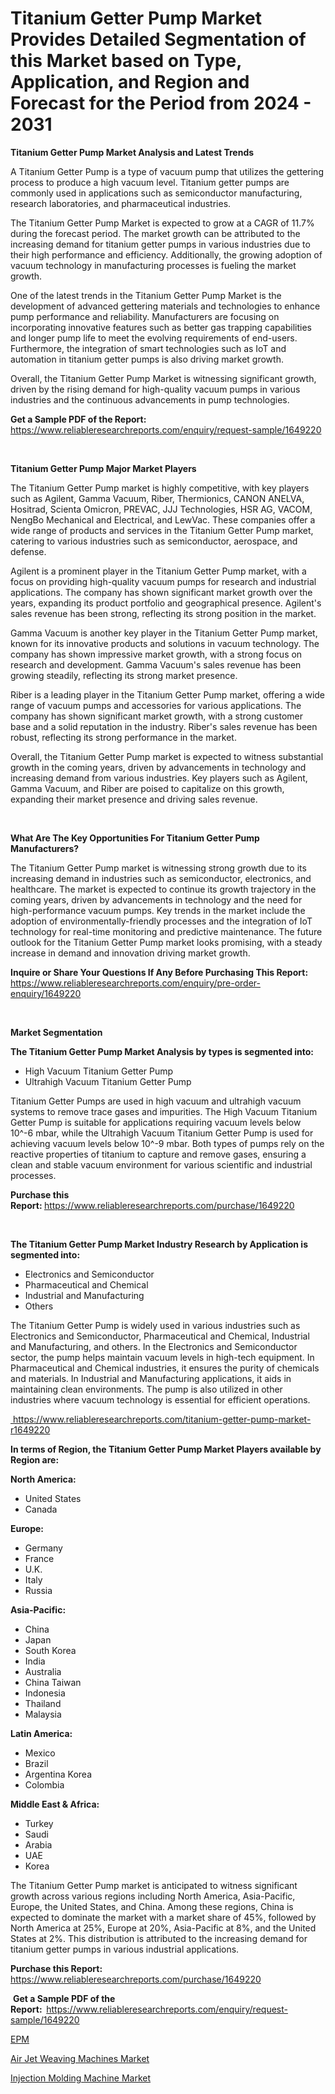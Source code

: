 <p><h1>Titanium Getter Pump Market Provides Detailed Segmentation of this Market based on Type, Application, and Region and Forecast for the Period from 2024 - 2031</h1></p><p><strong>Titanium Getter Pump Market Analysis and Latest Trends</strong></p>
<p><p>A Titanium Getter Pump is a type of vacuum pump that utilizes the gettering process to produce a high vacuum level. Titanium getter pumps are commonly used in applications such as semiconductor manufacturing, research laboratories, and pharmaceutical industries.</p><p>The Titanium Getter Pump Market is expected to grow at a CAGR of 11.7% during the forecast period. The market growth can be attributed to the increasing demand for titanium getter pumps in various industries due to their high performance and efficiency. Additionally, the growing adoption of vacuum technology in manufacturing processes is fueling the market growth.</p><p>One of the latest trends in the Titanium Getter Pump Market is the development of advanced gettering materials and technologies to enhance pump performance and reliability. Manufacturers are focusing on incorporating innovative features such as better gas trapping capabilities and longer pump life to meet the evolving requirements of end-users. Furthermore, the integration of smart technologies such as IoT and automation in titanium getter pumps is also driving market growth.</p><p>Overall, the Titanium Getter Pump Market is witnessing significant growth, driven by the rising demand for high-quality vacuum pumps in various industries and the continuous advancements in pump technologies.</p></p>
<p><strong>Get a Sample PDF of the Report:&nbsp;</strong> <a href="https://www.reliableresearchreports.com/enquiry/request-sample/1649220">https://www.reliableresearchreports.com/enquiry/request-sample/1649220</a></p>
<p>&nbsp;</p>
<p><strong>Titanium Getter Pump Major Market Players</strong></p>
<p><p>The Titanium Getter Pump market is highly competitive, with key players such as Agilent, Gamma Vacuum, Riber, Thermionics, CANON ANELVA, Hositrad, Scienta Omicron, PREVAC, JJJ Technologies, HSR AG, VACOM, NengBo Mechanical and Electrical, and LewVac. These companies offer a wide range of products and services in the Titanium Getter Pump market, catering to various industries such as semiconductor, aerospace, and defense.</p><p>Agilent is a prominent player in the Titanium Getter Pump market, with a focus on providing high-quality vacuum pumps for research and industrial applications. The company has shown significant market growth over the years, expanding its product portfolio and geographical presence. Agilent's sales revenue has been strong, reflecting its strong position in the market.</p><p>Gamma Vacuum is another key player in the Titanium Getter Pump market, known for its innovative products and solutions in vacuum technology. The company has shown impressive market growth, with a strong focus on research and development. Gamma Vacuum's sales revenue has been growing steadily, reflecting its strong market presence.</p><p>Riber is a leading player in the Titanium Getter Pump market, offering a wide range of vacuum pumps and accessories for various applications. The company has shown significant market growth, with a strong customer base and a solid reputation in the industry. Riber's sales revenue has been robust, reflecting its strong performance in the market.</p><p>Overall, the Titanium Getter Pump market is expected to witness substantial growth in the coming years, driven by advancements in technology and increasing demand from various industries. Key players such as Agilent, Gamma Vacuum, and Riber are poised to capitalize on this growth, expanding their market presence and driving sales revenue.</p></p>
<p>&nbsp;</p>
<p><strong>What Are The Key Opportunities For Titanium Getter Pump Manufacturers?</strong></p>
<p><p>The Titanium Getter Pump market is witnessing strong growth due to its increasing demand in industries such as semiconductor, electronics, and healthcare. The market is expected to continue its growth trajectory in the coming years, driven by advancements in technology and the need for high-performance vacuum pumps. Key trends in the market include the adoption of environmentally-friendly processes and the integration of IoT technology for real-time monitoring and predictive maintenance. The future outlook for the Titanium Getter Pump market looks promising, with a steady increase in demand and innovation driving market growth.</p></p>
<p><strong>Inquire or Share Your Questions If Any Before Purchasing This Report:</strong> <a href="https://www.reliableresearchreports.com/enquiry/pre-order-enquiry/1649220">https://www.reliableresearchreports.com/enquiry/pre-order-enquiry/1649220</a></p>
<p>&nbsp;</p>
<p><strong>Market Segmentation</strong></p>
<p><strong>The Titanium Getter Pump Market Analysis by types is segmented into:</strong></p>
<p><ul><li>High Vacuum Titanium Getter Pump</li><li>Ultrahigh Vacuum Titanium Getter Pump</li></ul></p>
<p><p>Titanium Getter Pumps are used in high vacuum and ultrahigh vacuum systems to remove trace gases and impurities. The High Vacuum Titanium Getter Pump is suitable for applications requiring vacuum levels below 10^-6 mbar, while the Ultrahigh Vacuum Titanium Getter Pump is used for achieving vacuum levels below 10^-9 mbar. Both types of pumps rely on the reactive properties of titanium to capture and remove gases, ensuring a clean and stable vacuum environment for various scientific and industrial processes.</p></p>
<p><strong>Purchase this Report:&nbsp;</strong><a href="https://www.reliableresearchreports.com/purchase/1649220">https://www.reliableresearchreports.com/purchase/1649220</a></p>
<p>&nbsp;</p>
<p><strong>The Titanium Getter Pump Market Industry Research by Application is segmented into:</strong></p>
<p><ul><li>Electronics and Semiconductor</li><li>Pharmaceutical and Chemical</li><li>Industrial and Manufacturing</li><li>Others</li></ul></p>
<p><p>The Titanium Getter Pump is widely used in various industries such as Electronics and Semiconductor, Pharmaceutical and Chemical, Industrial and Manufacturing, and others. In the Electronics and Semiconductor sector, the pump helps maintain vacuum levels in high-tech equipment. In Pharmaceutical and Chemical industries, it ensures the purity of chemicals and materials. In Industrial and Manufacturing applications, it aids in maintaining clean environments. The pump is also utilized in other industries where vacuum technology is essential for efficient operations.</p></p>
<p><a href="https://www.reliableresearchreports.com/titanium-getter-pump-market-r1649220">&nbsp;https://www.reliableresearchreports.com/titanium-getter-pump-market-r1649220</a></p>
<p><strong>In terms of Region, the Titanium Getter Pump Market Players available by Region are:</strong></p>
<p>
    <p> <strong> North America: </strong>
        <ul>
            <li>United States</li>
            <li>Canada</li>
        </ul>
        </p> 
    <p> <strong> Europe: </strong>
        <ul>
            <li>Germany</li>
            <li>France</li>
            <li>U.K.</li>
            <li>Italy</li>
            <li>Russia</li>
        </ul>
        </p> 
    <p> <strong> Asia-Pacific: </strong>
        <ul>
            <li>China</li>
            <li>Japan</li>
            <li>South Korea</li>
            <li>India</li>
            <li>Australia</li>
            <li>China Taiwan</li>
            <li>Indonesia</li>
            <li>Thailand</li>
            <li>Malaysia</li>
        </ul>
        </p> 
    <p> <strong> Latin America: </strong>
        <ul>
            <li>Mexico</li>
            <li>Brazil</li>
            <li>Argentina Korea</li>
            <li>Colombia</li>
        </ul>
        </p> 
    <p> <strong> Middle East & Africa: </strong>
        <ul>
            <li>Turkey</li>
            <li>Saudi</li>
            <li>Arabia</li>
            <li>UAE</li>
            <li>Korea</li>
        </ul>
    </p>
    </p>
<p><p>The Titanium Getter Pump market is anticipated to witness significant growth across various regions including North America, Asia-Pacific, Europe, the United States, and China. Among these regions, China is expected to dominate the market with a market share of 45%, followed by North America at 25%, Europe at 20%, Asia-Pacific at 8%, and the United States at 2%. This distribution is attributed to the increasing demand for titanium getter pumps in various industrial applications.</p></p>
<p><strong>Purchase this Report: </strong><a href="https://www.reliableresearchreports.com/purchase/1649220">https://www.reliableresearchreports.com/purchase/1649220</a></p>
<p>&nbsp;<strong>Get a Sample PDF of the Report:&nbsp;&nbsp;</strong><a href="https://www.reliableresearchreports.com/enquiry/request-sample/1649220">https://www.reliableresearchreports.com/enquiry/request-sample/1649220</a></p>
<p><strong></strong></p>
<p><p><a href="https://medium.com/@lilmama456456/epm-%EC%8B%9C%EC%9E%A5-%EB%B6%84%EC%84%9D-%EA%B7%B8%EC%9D%98-cagr-%EC%8B%9C%EC%9E%A5-%EC%84%B8%EB%B6%84%ED%99%94-%EB%B0%8F-%EC%84%B8%EA%B3%84-%EC%82%B0%EC%97%85-%EA%B0%9C%EC%9A%94-f35cf4cb5efb">EPM</a></p><p><a href="https://military-diascia-e68.notion.site/Air-Jet-Weaving-Machines-Market-Exploring-Market-Share-Market-Trends-and-Future-Growth-9f761c351c3d48d7b624ad5daeb76b77">Air Jet Weaving Machines Market</a></p><p><a href="https://sudsy-motorcycle-bbc.notion.site/Injection-Molding-Machine-Market-Research-Report-Its-History-and-Forecast-2024-to-2031-0aa74ee8e4424edc83392853347fdcc5">Injection Molding Machine Market</a></p></p>